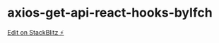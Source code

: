 # axios-get-api-react-hooks-bylfch

[Edit on StackBlitz ⚡️](https://stackblitz.com/edit/axios-get-api-react-hooks-bylfch)
